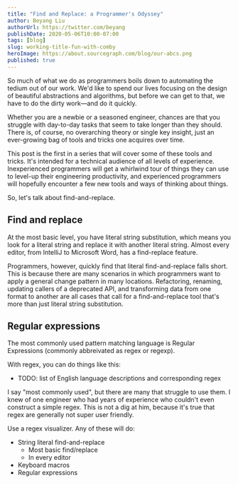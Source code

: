 ```yaml
---
title: "Find and Replace: a Programmer's Odyssey"
author: Beyang Liu
authorUrl: https://twitter.com/beyang
publishDate: 2020-05-06T10:00-07:00
tags: [blog]
slug: working-title-fun-with-comby
heroImage: https://about.sourcegraph.com/blog/our-abcs.png
published: true
---
```


So much of what we do as programmers boils down to automating the tedium out of our work. We'd like
to spend our lives focusing on the design of beautiful abstractions and algorithms, but before we
can get to that, we have to do the dirty work—and do it quickly.

Whether you are a newbie or a seasoned engineer, chances are that you struggle with day-to-day tasks
that seem to take longer than they should. There is, of course, no overarching theory or single key
insight, just an ever-growing bag of tools and tricks one acquires over time.

This post is the first in a series that will cover some of these tools and tricks. <!-- TODO:
mention it might be standalone, but it might be the first of many --> It's intended for a technical
audience of all levels of experience. Inexperienced programmers will get a whirlwind tour of things
they can use to level-up their engineering productivity, and experienced programmers will hopefully
encounter a few new tools and ways of thinking about things.

So, let's talk about find-and-replace.

## Find and replace

At the most basic level, you have literal string substitution, which means you look for a literal
string and replace it with another literal string. Almost every editor, from IntelliJ to Microsoft
Word, has a find-replace feature.

<!-- Screenshot of VS Code find-replace menu -->

Programmers, however, quickly find that literal find-and-replace falls short. This is because there
are many scenarios in which programmers want to apply a general change pattern in many
locations. Refactoring, renaming, updating callers of a deprecated API, and transforming data from
one format to another are all cases that call for a find-and-replace tool that's more than just
literal string substitution.

## Regular expressions

The most commonly used pattern matching language is Regular Expressions (commonly abbreivated as regex
or regexp).

<!-- historical context about regex and why they were invented -->

With regex, you can do things like this:

* TODO: list of English language descriptions and corresponding regex


I say "most commonly used", but there are many that struggle to use them. I knew of one engineer who had years of experience who couldn't even construct a simple regex. This is not a dig at him, because it's true that regex are generally not super user friendly.

Use a regex visualizer. Any of these will do:





* String literal find-and-replace
  * Most basic find/replace
  * In every editor
* Keyboard macros
* Regular expressions


















<!-- ## Keyboard macros -->

<!-- Keyboard macros are a feature of some editors (e.g., [Emacs](https://www.gnu.org/software/emacs/manual/html_node/emacs/Keyboard-Macros.html), [Vim](https://hackernoon.com/an-intro-to-vim-macros-f690d8c3c3fd), [IntelliJ](https://www.jetbrains.com/help/idea/using-macros-in-the-editor.html)) that let your record keystroke patterns and then replay them later. They are insanely useful if you can express your find-replace operation in a set of keystrokes. Let's take a look at an example: -->

<!-- Say you want to turn an HTML table like this: -->
<!-- ``` -->
<!-- <table> -->
<!--   <tr><td>John</td><td>25</td><tr> -->
<!--   <tr><td>Alice</td><td>24</td></tr> -->
<!--   ... -->
<!--   <tr><td>Pat</td><td>31</td></tr> -->
<!-- </table> -->
<!-- ``` -->
<!-- into a JSON list like this: -->
<!-- ``` -->
<!-- [ -->
<!--   { "name": "John", "age": 25 }, -->
<!--   { "name": "Alice", "age": 24}, -->
<!--   ... -->
<!--   { "name": "Pat", "age": 31 }, -->
<!-- ] -->
<!-- ``` -->
<!-- To do that with keyboard macros in Emacs, you can type: -->
<!-- ``` -->
<!-- Ctrl-x (                             # begin recording the macro -->
<!-- Ctrl-s < t d Ctrl-f                  # move curser to 'John' -->
<!-- Ctrl-<space> Ctrl-a Ctrl-w           # delete everything on the line prior to 'John' -->
<!-- " Alt-f "                            # pute double quotes around 'John' -->
<!-- Ctrl-<space> Ctrl-s < t d > Ctrl-w   # delete everything from the end of "John" to '25' -->
<!-- , <space> " Alt-f " <space> ,        # put quotes around '25' and add a comma -->
<!-- Ctrl-a Ctrl-n                        # move cursor to the beginning of the next line -->
<!-- Ctrl-x )                             # finish recording macro -->
<!-- ``` -->

<!-- Once you've recorded the macro, you can replace it with `C-x e` and you can hold down `e` after that -->
<!-- to apply it repeatedly. Here's it in action: -->

<!-- ![Emacs keyboard macros animation](/blog/find-replace/macro.gif) -->

<!-- Once you start using them, you'll find yourself reaching for keyboard macros for many tasks. In -->
<!-- fact, I used them in writing up this blog post, to modify the indentation of the comments in the -->
<!-- codeblock above. -->



<!-- ## grep and sed -->

<!-- Also: ripgrep -->

<!-- ## Comby -->

<!-- Reference: https://www.sep.com/sep-blog/2019/11/13/challenge-your-favorites/  -->


<!-- ## codemod -->

<!-- ## Campaigns -->



<!-- Outro: What other tips and tools do you use? -->
